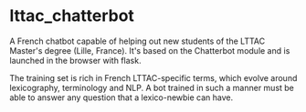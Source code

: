 # lttac_chatterbot
A French chatbot capable of helping out new students of the LTTAC Master's degree (Lille, France). It's based on the Chatterbot module and is launched in the browser with flask. 

The training set is rich in French LTTAC-specific terms, which evolve around lexicography, terminology and NLP. A bot trained in such a manner must be able to answer any question that a lexico-newbie can have. 
